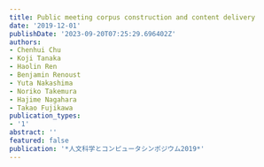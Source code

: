 ```yaml
---
title: Public meeting corpus construction and content delivery
date: '2019-12-01'
publishDate: '2023-09-20T07:25:29.696402Z'
authors:
- Chenhui Chu
- Koji Tanaka
- Haolin Ren
- Benjamin Renoust
- Yuta Nakashima
- Noriko Takemura
- Hajime Nagahara
- Takao Fujikawa
publication_types:
- '1'
abstract: ''
featured: false
publication: '*人文科学とコンピュータシンポジウム2019*'
---
```


